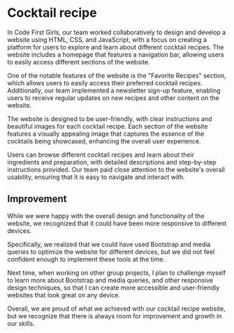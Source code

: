 # Cocktail recipe

In Code First Girls, our team worked collaboratively to design and develop a website using HTML, CSS, and JavaScript, with a focus on creating a platform for users to explore and learn about different cocktail recipes. The website includes a homepage that features a navigation bar, allowing users to easily access different sections of the website.

One of the notable features of the website is the "Favorite Recipes" section, which allows users to easily access their preferred cocktail recipes. Additionally, our team implemented a newsletter sign-up feature, enabling users to receive regular updates on new recipes and other content on the website.

The website is designed to be user-friendly, with clear instructions and beautiful images for each cocktail recipe. Each section of the website features a visually appealing image that captures the essence of the cocktails being showcased, enhancing the overall user experience.

Users can browse different cocktail recipes and learn about their ingredients and preparation, with detailed descriptions and step-by-step instructions provided. Our team paid close attention to the website's overall usability, ensuring that it is easy to navigate and interact with.

## Improvement 

While we were happy with the overall design and functionality of the website, we recognized that it could have been more responsive to different devices.

Specifically, we realized that we could have used Bootstrap and media queries to optimize the website for different devices, but we did not feel confident enough to implement these tools at the time.

Next time, when working on other group projects, I plan to challenge myself to learn more about Bootstrap and media queries, and other responsive design techniques, so that I can create more accessible and user-friendly websites that look great on any device. 

Overall, we are proud of what we achieved with our cocktail recipe website, but we recognize that there is always room for improvement and growth in our skills. 
